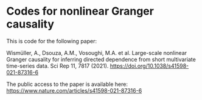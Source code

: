 # Codes for nonlinear Granger causality 

This is code for the following paper:

Wismüller, A., Dsouza, A.M., Vosoughi, M.A. et al. Large-scale nonlinear Granger causality for inferring directed dependence from short multivariate time-series data. Sci Rep 11, 7817 (2021). https://doi.org/10.1038/s41598-021-87316-6

The public access to the paper is available here: https://www.nature.com/articles/s41598-021-87316-6

